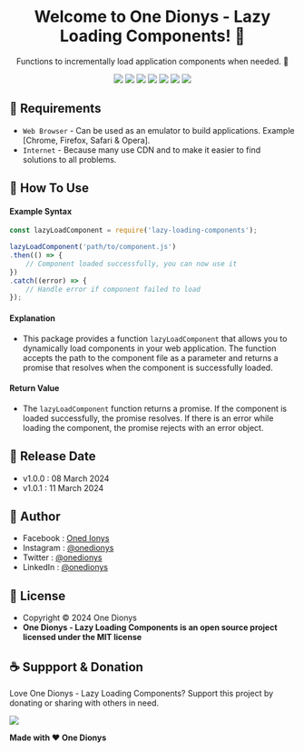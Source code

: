 <h1 align="center">Welcome to One Dionys - Lazy Loading Components! 👋 </h1>

<p align="center">Functions to incrementally load application components when needed. 💖 </p>

<p align="center">
<img src="https://img.shields.io/github/contributors/onedionys/onedionys-lazy-loading-components?style=flat-square">
<img src="https://img.shields.io/github/issues/onedionys/onedionys-lazy-loading-components?style=flat-square">
<img src="https://img.shields.io/github/stars/onedionys/onedionys-lazy-loading-components?style=flat-square"> 
<img src="https://img.shields.io/github/forks/onedionys/onedionys-lazy-loading-components?style=flat-square">
<img src="https://img.shields.io/github/last-commit/onedionys/onedionys-lazy-loading-components.svg?style=flat-square">
<img src="https://img.shields.io/github/languages/code-size/onedionys/onedionys-lazy-loading-components?style=flat-square">
<img src="https://img.shields.io/github/license/onedionys/onedionys-lazy-loading-components?style=flat-square">
</p>

## 💾 Requirements

* `Web Browser` - Can be used as an emulator to build applications. Example [Chrome, Firefox, Safari & Opera].
* `Internet` - Because many use CDN and to make it easier to find solutions to all problems.

## 🎯 How To Use

#### Example Syntax

```javascript
const lazyLoadComponent = require('lazy-loading-components');

lazyLoadComponent('path/to/component.js')
.then(() => {
    // Component loaded successfully, you can now use it
})
.catch((error) => {
    // Handle error if component failed to load
});
```

#### Explanation

* This package provides a function `lazyLoadComponent` that allows you to dynamically load components in your web application. The function accepts the path to the component file as a parameter and returns a promise that resolves when the component is successfully loaded.

#### Return Value

* The `lazyLoadComponent` function returns a promise. If the component is loaded successfully, the promise resolves. If there is an error while loading the component, the promise rejects with an error object.

## 📆 Release Date

* v1.0.0 : 08 March 2024
* v1.0.1 : 11 March 2024

## 🧑 Author

* Facebook : <a href="https://www.facebook.com/theonedionys"> Oned Ionys</a>
* Instagram : <a href="https://www.instagram.com/onedionys/"> @onedionys</a>
* Twitter : <a href="https://twitter.com/onedionys"> @onedionys</a>
* LinkedIn :  <a href="https://www.linkedin.com/in/onedionys/"> @onedionys</a>

## 📝 License

* Copyright © 2024 One Dionys
* **One Dionys - Lazy Loading Components is an open source project licensed under the MIT license**

## ☕️ Suppport & Donation

Love One Dionys - Lazy Loading Components? Support this project by donating or sharing with others in need.

<a href="https://www.buymeacoffee.com/onedionys"><img src="https://img.shields.io/badge/Buy_Me_A_Coffee-FFDD00?style=for-the-badge&logo=buy-me-a-coffee&logoColor=black"/> </a>

**Made with ❤️ One Dionys**
